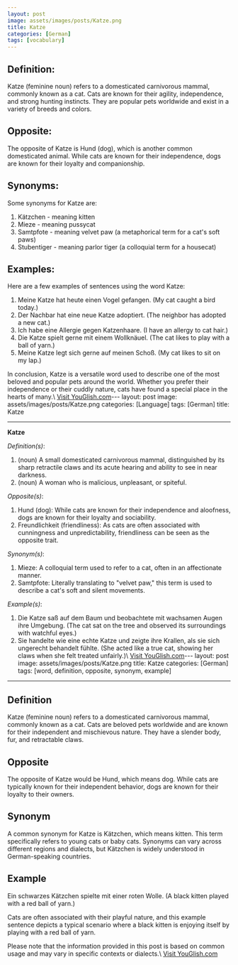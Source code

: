 ```yaml
---
layout: post
image: assets/images/posts/Katze.png
title: Katze
categories: [German]
tags: [vocabulary]
---
```


## Definition:

Katze (feminine noun) refers to a domesticated carnivorous mammal, commonly known as a cat. Cats are known for their agility, independence, and strong hunting instincts. They are popular pets worldwide and exist in a variety of breeds and colors. 

## Opposite:

The opposite of Katze is Hund (dog), which is another common domesticated animal. While cats are known for their independence, dogs are known for their loyalty and companionship.

## Synonyms:

Some synonyms for Katze are:

1. Kätzchen - meaning kitten
2. Mieze - meaning pussycat
3. Samtpfote - meaning velvet paw (a metaphorical term for a cat's soft paws)
4. Stubentiger - meaning parlor tiger (a colloquial term for a housecat)

## Examples:

Here are a few examples of sentences using the word Katze:

1. Meine Katze hat heute einen Vogel gefangen. (My cat caught a bird today.)
2. Der Nachbar hat eine neue Katze adoptiert. (The neighbor has adopted a new cat.)
3. Ich habe eine Allergie gegen Katzenhaare. (I have an allergy to cat hair.)
4. Die Katze spielt gerne mit einem Wollknäuel. (The cat likes to play with a ball of yarn.)
5. Meine Katze legt sich gerne auf meinen Schoß. (My cat likes to sit on my lap.)

In conclusion, Katze is a versatile word used to describe one of the most beloved and popular pets around the world. Whether you prefer their independence or their cuddly nature, cats have found a special place in the hearts of many.\ <a id="yg-widget-0" class="youglish-widget" data-query="Katze" data-lang="german" data-components="8412" data-auto-start="0" data-bkg-color="theme_light" data-title="How%20to%20pronounce%20Katze%20in%20German"  rel="nofollow" href="https://youglish.com">Visit YouGlish.com</a><script async src="https://youglish.com/public/emb/widget.js" charset="utf-8"></script>---
layout: post
image: assets/images/posts/Katze.png
categories: [Language]
tags: [German]
title: Katze

---

**Katze**

*Definition(s)*:
1. (noun) A small domesticated carnivorous mammal, distinguished by its sharp retractile claws and its acute hearing and ability to see in near darkness.
2. (noun) A woman who is malicious, unpleasant, or spiteful. 

*Opposite(s)*:
1. Hund (dog): While cats are known for their independence and aloofness, dogs are known for their loyalty and sociability. 
2. Freundlichkeit (friendliness): As cats are often associated with cunningness and unpredictability, friendliness can be seen as the opposite trait.

*Synonym(s)*:
1. Mieze: A colloquial term used to refer to a cat, often in an affectionate manner.
2. Samtpfote: Literally translating to "velvet paw," this term is used to describe a cat's soft and silent movements.

*Example(s)*:
1. Die Katze saß auf dem Baum und beobachtete mit wachsamen Augen ihre Umgebung. (The cat sat on the tree and observed its surroundings with watchful eyes.)
2. Sie handelte wie eine echte Katze und zeigte ihre Krallen, als sie sich ungerecht behandelt fühlte. (She acted like a true cat, showing her claws when she felt treated unfairly.)\ <a id="yg-widget-0" class="youglish-widget" data-query="Katze" data-lang="german" data-components="8412" data-auto-start="0" data-bkg-color="theme_light" data-title="How%20to%20pronounce%20Katze%20in%20German"  rel="nofollow" href="https://youglish.com">Visit YouGlish.com</a><script async src="https://youglish.com/public/emb/widget.js" charset="utf-8"></script>---
layout: post
image: assets/images/posts/Katze.png
title: Katze
categories: [German]
tags: [word, definition, opposite, synonym, example]
---

## Definition

Katze (feminine noun) refers to a domesticated carnivorous mammal, commonly known as a cat. Cats are beloved pets worldwide and are known for their independent and mischievous nature. They have a slender body, fur, and retractable claws. 

## Opposite

The opposite of Katze would be Hund, which means dog. While cats are typically known for their independent behavior, dogs are known for their loyalty to their owners. 

## Synonym

A common synonym for Katze is Kätzchen, which means kitten. This term specifically refers to young cats or baby cats. Synonyms can vary across different regions and dialects, but Kätzchen is widely understood in German-speaking countries.

## Example

Ein schwarzes Kätzchen spielte mit einer roten Wolle. (A black kitten played with a red ball of yarn.)

Cats are often associated with their playful nature, and this example sentence depicts a typical scenario where a black kitten is enjoying itself by playing with a red ball of yarn.

Please note that the information provided in this post is based on common usage and may vary in specific contexts or dialects.\ <a id="yg-widget-0" class="youglish-widget" data-query="Katze" data-lang="german" data-components="8412" data-auto-start="0" data-bkg-color="theme_light" data-title="How%20to%20pronounce%20Katze%20in%20German"  rel="nofollow" href="https://youglish.com">Visit YouGlish.com</a><script async src="https://youglish.com/public/emb/widget.js" charset="utf-8"></script>